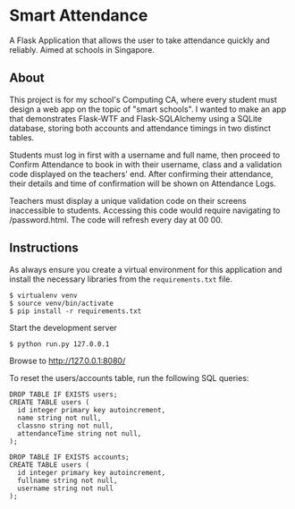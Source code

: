 # Smart Attendance
A Flask Application that allows the user to take attendance quickly and reliably. Aimed at schools in Singapore.

## About
This project is for my school's Computing CA, where every student must design a web app on the topic of "smart schools". I wanted to make an app that demonstrates Flask-WTF and Flask-SQLAlchemy using a SQLite database, storing both accounts and attendance timings in two distinct tables.

Students must log in first with a username and full name, then proceed to Confirm Attendance to book in with their username, class and a validation code displayed on the teachers' end. After confirming their attendance, their details and time of confirmation will be shown on Attendance Logs.

Teachers must display a unique validation code on their screens inaccessible to students. Accessing this code would require navigating to /password.html. The code will refresh every day at 00 00.

## Instructions
As always ensure you create a virtual environment for this application and install
the necessary libraries from the `requirements.txt` file.

```
$ virtualenv venv
$ source venv/bin/activate
$ pip install -r requirements.txt
```

Start the development server

```
$ python run.py 127.0.0.1
```

Browse to http://127.0.0.1:8080/

To reset the users/accounts table, run the following SQL queries:
```
DROP TABLE IF EXISTS users;
CREATE TABLE users (
  id integer primary key autoincrement,
  name string not null,
  classno string not null,
  attendanceTime string not null,
);

DROP TABLE IF EXISTS accounts;
CREATE TABLE users (
  id integer primary key autoincrement,
  fullname string not null,
  username string not null
);
```
